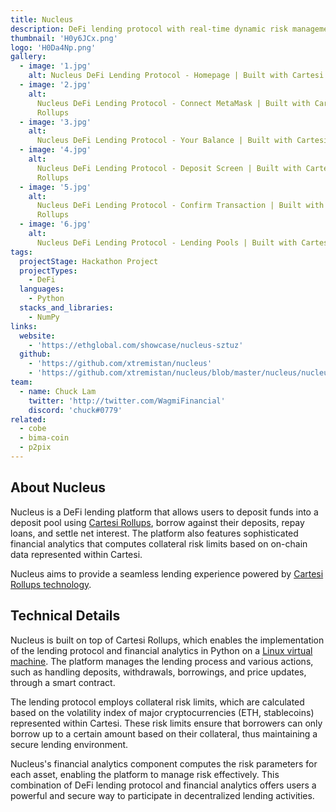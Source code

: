 ```yaml
---
title: Nucleus
description: DeFi lending protocol with real-time dynamic risk management
thumbnail: 'H0y6JCx.png'
logo: 'H0Da4Np.png'
gallery:
  - image: '1.jpg'
    alt: Nucleus DeFi Lending Protocol - Homepage | Built with Cartesi Rollups
  - image: '2.jpg'
    alt:
      Nucleus DeFi Lending Protocol - Connect MetaMask | Built with Cartesi
      Rollups
  - image: '3.jpg'
    alt:
      Nucleus DeFi Lending Protocol - Your Balance | Built with Cartesi Rollups
  - image: '4.jpg'
    alt:
      Nucleus DeFi Lending Protocol - Deposit Screen | Built with Cartesi
      Rollups
  - image: '5.jpg'
    alt:
      Nucleus DeFi Lending Protocol - Confirm Transaction | Built with Cartesi
      Rollups
  - image: '6.jpg'
    alt:
      Nucleus DeFi Lending Protocol - Lending Pools | Built with Cartesi Rollups
tags:
  projectStage: Hackathon Project
  projectTypes:
    - DeFi
  languages:
    - Python
  stacks_and_libraries:
    - NumPy
links:
  website:
    - 'https://ethglobal.com/showcase/nucleus-sztuz'
  github:
    - 'https://github.com/xtremistan/nucleus'
    - 'https://github.com/xtremistan/nucleus/blob/master/nucleus/nucleus.py'
team:
  - name: Chuck Lam
    twitter: 'http://twitter.com/WagmiFinancial'
    discord: 'chuck#0779'
related:
  - cobe
  - bima-coin
  - p2pix
---
```


## About Nucleus

Nucleus is a DeFi lending platform that allows users to deposit funds into a
deposit pool using [Cartesi Rollups](https://docs.cartesi.io/cartesi-rollups/),
borrow against their deposits, repay loans, and settle net interest. The
platform also features sophisticated financial analytics that computes
collateral risk limits based on on-chain data represented within Cartesi.

Nucleus aims to provide a seamless lending experience powered by
[Cartesi Rollups technology](https://docs.cartesi.io/cartesi-rollups/overview/).

## Technical Details

Nucleus is built on top of Cartesi Rollups, which enables the implementation of
the lending protocol and financial analytics in Python on a
[Linux virtual machine](https://docs.cartesi.io/machine/intro/). The platform
manages the lending process and various actions, such as handling deposits,
withdrawals, borrowings, and price updates, through a smart contract.

The lending protocol employs collateral risk limits, which are calculated based
on the volatility index of major cryptocurrencies (ETH, stablecoins) represented
within Cartesi. These risk limits ensure that borrowers can only borrow up to a
certain amount based on their collateral, thus maintaining a secure lending
environment.

Nucleus's financial analytics component computes the risk parameters for each
asset, enabling the platform to manage risk effectively. This combination of
DeFi lending protocol and financial analytics offers users a powerful and secure
way to participate in decentralized lending activities.
